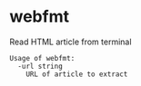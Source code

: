 # webfmt

Read HTML article from terminal

    Usage of webfmt:
      -url string
        URL of article to extract
